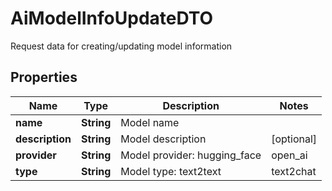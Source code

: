 

# AiModelInfoUpdateDTO

Request data for creating/updating model information

## Properties

| Name | Type | Description | Notes |
|------------ | ------------- | ------------- | -------------|
|**name** | **String** | Model name |  |
|**description** | **String** | Model description |  [optional] |
|**provider** | **String** | Model provider: hugging_face | open_ai | azure_open_ai | dash_scope | ollama | unknown |  [optional] |
|**type** | **String** | Model type: text2text | text2chat | text2image | embedding | moderation |  [optional] |



